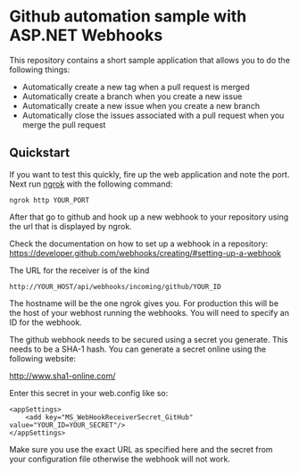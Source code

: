 # Github automation sample with ASP.NET Webhooks
This repository contains a short sample application that allows you to do the following things:

 - Automatically create a new tag when a pull request is merged
 - Automatically create a branch when you create a new issue
 - Automatically create a new issue when you create a new branch
 - Automatically close the issues associated with a pull request when you merge the pull request

## Quickstart
If you want to test this quickly, fire up the web application and note the port.
Next run [ngrok](https://ngrok.com/download) with the following command:

```
ngrok http YOUR_PORT
```

After that go to github and hook up a new webhook to your repository using 
the url that is displayed by ngrok.

Check the documentation on how to set up a webhook in a repository: 
https://developer.github.com/webhooks/creating/#setting-up-a-webhook

The URL for the receiver is of the kind 

```
http://YOUR_HOST/api/webhooks/incoming/github/YOUR_ID
```

The hostname will be the one ngrok gives you. For production this will be the host of your
webhost running the webhooks. You will need to specify an ID for the webhook.

The github webhook needs to be secured using a secret you generate.
This needs to be a SHA-1 hash. You can generate a secret online using the following website:

http://www.sha1-online.com/

Enter this secret in your web.config like so:

```
<appSettings>
    <add key="MS_WebHookReceiverSecret_GitHub" value="YOUR_ID=YOUR_SECRET"/>
</appSettings>
```

Make sure you use the exact URL as specified here and the secret from your
configuration file otherwise the webhook will not work.